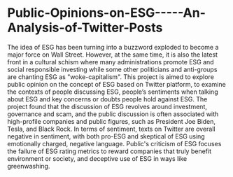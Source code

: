 # Public-Opinions-on-ESG-----An-Analysis-of-Twitter-Posts

The idea of ESG has been turning into a buzzword exploded to become a major force on Wall Street. However, at the same time, it is also the latest front in a cultural schism where many administrations promote ESG and social responsible investing while some other politicians and anti-groups are chanting ESG as "woke-capitalism". This project is aimed to explore public opinion on the concept of ESG based on Twitter platform, to examine the contexts of people discussing ESG, people’s sentiments when talking about ESG and key concerns or doubts people hold against ESG.
The project found that the discussion of ESG revolves around investment, governance and scam, and the public discussion is often associated with high-profile companies and public figures, such as President Joe Biden, Tesla, and Black Rock. In terms of sentiment, texts on Twitter are overall negative in sentiment, with both pro-ESG and skeptical of ESG using emotionally charged, negative language. Public's criticism of ESG focuses the failure of ESG rating metrics to reward companies that truly benefit environment or society, and deceptive use of ESG in ways like greenwashing.
